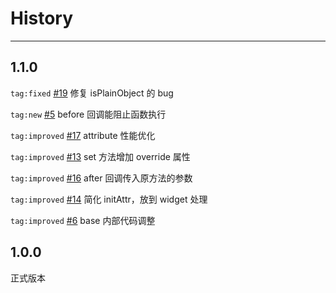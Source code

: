 # History

---

## 1.1.0

`tag:fixed` [#19](https://github.com/aralejs/base/issues/19) 修复 isPlainObject 的 bug

`tag:new` [#5](https://github.com/aralejs/base/issues/5) before 回调能阻止函数执行

`tag:improved` [#17](https://github.com/aralejs/base/issues/17) attribute 性能优化

`tag:improved` [#13](https://github.com/aralejs/base/pull/13) set 方法增加 override 属性

`tag:improved` [#16](https://github.com/aralejs/base/issues/16) after 回调传入原方法的参数

`tag:improved` [#14](https://github.com/aralejs/base/issues/14) 简化 initAttr，放到 widget 处理

`tag:improved` [#6](https://github.com/aralejs/base/issues/6) base 内部代码调整

## 1.0.0

正式版本